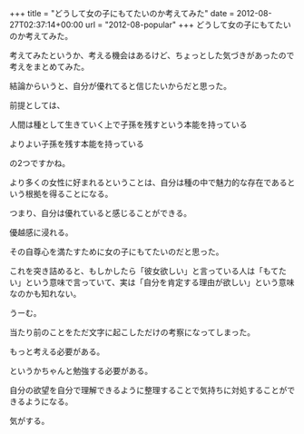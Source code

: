 +++
title = "どうして女の子にもてたいのか考えてみた"
date = 2012-08-27T02:37:14+00:00
url = "2012-08-popular"
+++
どうして女の子にもてたいのか考えてみた。
  
考えてみたというか、考える機会はあるけど、ちょっとした気づきがあったので考えをまとめてみた。 

結論からいうと、自分が優れてると信じたいからだと思った。 

前提としては、
  
人間は種として生きていく上で子孫を残すという本能を持っている
  
よりよい子孫を残す本能を持っている
  
の2つですかね。 

より多くの女性に好まれるということは、自分は種の中で魅力的な存在であるという根拠を得ることになる。
  
つまり、自分は優れていると感じることができる。
  
優越感に浸れる。
  
その自尊心を満たすために女の子にもてたいのだと思った。
  
これを突き詰めると、もしかしたら「彼女欲しい」と言っている人は「もてたい」という意味で言っていて、実は「自分を肯定する理由が欲しい」という意味なのかも知れない。 

うーむ。
  
当たり前のことをただ文字に起こしただけの考察になってしまった。
  
もっと考える必要がある。
  
というかちゃんと勉強する必要がある。 

自分の欲望を自分で理解できるように整理することで気持ちに対処することができるようになる。
  
気がする。